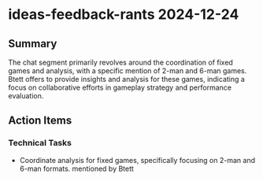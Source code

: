 # ideas-feedback-rants 2024-12-24

## Summary
The chat segment primarily revolves around the coordination of fixed games and analysis, with a specific mention of 2-man and 6-man games. Btett offers to provide insights and analysis for these games, indicating a focus on collaborative efforts in gameplay strategy and performance evaluation.

## Action Items

### Technical Tasks
- Coordinate analysis for fixed games, specifically focusing on 2-man and 6-man formats. mentioned by Btett